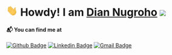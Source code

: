 <h1> <img src="https://raw.githubusercontent.com/ABSphreak/ABSphreak/master/gifs/Hi.gif" width="30px"> Howdy! I am <a href="https://github.com/dianugroho">Dian Nugroho</a> <img src="https://github.com/seanprashad/slackmoji/blob/master/emoji/blob/blob-whee-gif.gif" width="30px"></h1>
</h1>

#### 📬 You can find me at
[![Github Badge](http://img.shields.io/badge/-Github-black?style=flat-square&logo=github&link=https://github.com/dianugroho/)](https://github.com/dianugroho/) 
[![Linkedin Badge](https://img.shields.io/badge/-LinkedIn-blue?style=flat-square&logo=Linkedin&logoColor=white&link=https://www.linkedin.com/in/dianugroho/)](https://www.linkedin.com/in/dianugroho)
[![Gmail Badge](https://img.shields.io/badge/-Gmail-d14836?style=flat-square&logo=Gmail&logoColor=white&link=mailto:dianugroho31@gmail.com)](mailto:dianugroho31@gmail.com)
